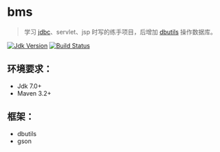 # bms
> 学习 [jdbc](https://github.com/baayso/bms/tree/master/src/main/java/com/baayso/bms/common/db)、servlet、jsp 时写的练手项目，后增加 [dbutils](https://github.com/baayso/bms/tree/master/src/main/java/com/baayso/bms/common/dbutils) 操作数据库。

[![Jdk Version](https://img.shields.io/badge/JDK-1.7+-green.svg)](https://www.oracle.com/technetwork/java/javase/downloads/index.html)
[![Build Status](https://travis-ci.org/baayso/bms.svg?branch=master)](https://travis-ci.org/baayso/bms)

## 环境要求：
* Jdk 7.0+
* Maven 3.2+

## 框架：
* dbutils
* gson
